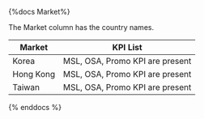 {%docs Market%}

The Market column has the country names.
 
| Market         | KPI List                                     |
|----------------|----------------------------------------------|
| Korea          | MSL, OSA, Promo KPI are present              |
| Hong Kong      | MSL, OSA, Promo KPI are present              |
| Taiwan         | MSL, OSA, Promo KPI are present              |

{% enddocs %}